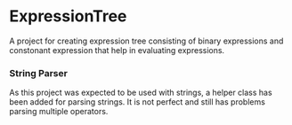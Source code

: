 # ExpressionTree
A project for creating expression tree consisting of binary expressions and constonant expression that help in evaluating expressions.

### String Parser
As this project was expected to be used with strings, a helper class has been added for parsing strings. It is not perfect and still has problems parsing multiple operators.
